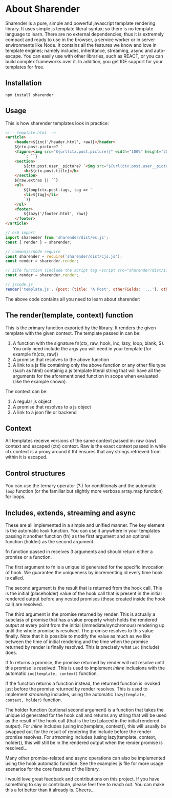 # About Sharender

Sharender is a pure, simple and powerful javascript template rendering library. It uses simple js template literal syntax; so there is no template language to learn. There are no external dependencies; thus it is extremely compact and ready to use in the browser, a service worker or in server environments like Node. It contains all the features we know and love in template engines; namely includes, inheritance, streaming, async and auto-escape. You can easily use with other libraries, such as REACT, or you can build complex frameworks over it. In addition, you get IDE support for your templates for free.

## Installation

`npm install sharender`

## Usage

This is how sharender templates look in practice:

```html
<!-- template.html -->
<article>
    <header>${inc('/header.html', raw)}</header>
    ${ctx.post.picture? `
    <figure><img src="${url(ctx.post.picture)}" width="100%" height="30vh"></figure>
        `: ``}
    <section>
        ${ctx.post.user__picture? `<img src="${url(ctx.post.user__picture)}" width="1.5rem" height="1.5rem">`: ``}
        <b>${ctx.post.title}</b>
    </section>
    ${raw.extras || ``}
    <ul>
        ${loop(ctx.post.tags, tag => `
        <li>${tag}</li>
        `)}
    </ul>
    <footer>
        ${lazy('/footer.html', raw)}
    </footer>
</article>
```

```javascript
// es6 import
import sharender from 'sharender/dist/es.js';
const { render } = sharender;

// commonjs/node require
const sharender = require('sharender/dist/cjs.js');
const render = sharender.render;

// iife function (include the script tag <script src="sharender/dist/iife.js"></script>)
const render = sharender.render;

// jscode.js
render('template.js', {post: {title: 'A Post', otherFields: '...'}, otherStuff: '...'});
```

The above code contains all you need to learn about sharender:

## The render(template, context) function

This is the primary function exported by the library. It renders the given template with the given context. The template passed in can be:

1. A function with the signature fn(ctx, raw, hook, inc, lazy, loop, blank, $). You only need include the args you will need in your template (for example fn(ctx, raw))
2. A promise that resolves to the above function
3. A link to a js file containing only the above function or any other file type (such as html) containig a js template literal string that will have all the arguments for the aforementioned function in scope when evaluated (like the example shown).

The context can be:

1. A regular js object
2. A promise that resolves to a js object
3. A link to a json file or backend

## Context

All templates receive  versions of the same context passed in: raw (raw) context and escaped (ctx) context. Raw is the exact context passed in while ctx context is a proxy around it tht ensures that any strings retrieved from within it is escaped.

## Control structures

You can use the ternary operator (?:) for conditionals and the automatic `loop` function (or the familiar but slightly more verbose array.map function) for loops.

## Includes, extends, streaming and async

These are all implemented in a simple and unified manner. The key element is the automatic `hook` function. You can use it anywhere in your templates passing it another function (fn) as the first argument and an optional function (holder) as the second argument.

fn function passed in receives 3 arguments and should return either a promise or a function. 

The first argument to fn is a unique id generated for the specific invocation of hook. We guarantee the uniqueness by incrementing id every time hook is called.

The second argument is the result that is returned from the hook call. This is the initial (placeholder) value of the hook call that is present in the initial rendered output before any nested promises (those created inside the hook call) are resolved.

The third argument is the promise returned by render. This is actually a subclass of promise that has a value property which holds the rendered output at every point from the initial (immediate/synchronous) rendering up until the whole promise is resolved. The promise resolves to this value finally. Note that it is possible to modify the value as much as we like between the time of initial rendering and the time when the promise returned by render is finally resolved. This is precisely what `inc` (include) does.

If fn returns a promise, the promise returned by render will not resolve until this promise is resolved. This is used to implement _inline_ inclusions with the automatic `inc(template, context)` function.

If the function returns a function instead, the returned function is invoked just before the promise returned by render resolves. This is used to implement _streaming_ includes, using the automatic `lazy(template, context, holder)` function.

The holder function (optional second argument) is a function that takes the unique id generated for the hook call and returns any string that will be used as the result of the hook call (that is the text placed in the initial rendered output). For _inline_ includes (using inc(template, context)), this will usually be swapped out for the result of rendering the include before the render promise resolves. For _streaming_ includes (using lazy(template, context, holder)), this will still be in the rendered output when the render promise is resolved...

Many other promise-related and async operations can also be implemented using the hook automatic function. See the examples.js file for more usage scenarios for the core features of the library.

I would love great feedback and contributions on this project. If you have something to say or contribute, please feel free to reach out. You can make this a lot better than it already is. Cheers...
